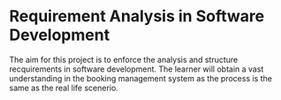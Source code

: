 #                 Requirement Analysis in Software Development      #

The aim for this project is to enforce the analysis and structure recquirements in software development. The learner will obtain a vast understanding in the booking management system as the process is the same as the real life scenerio.

